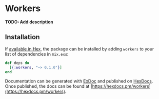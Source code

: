 # Workers

**TODO: Add description**

## Installation

If [available in Hex](https://hex.pm/docs/publish), the package can be installed
by adding `workers` to your list of dependencies in `mix.exs`:

```elixir
def deps do
  [{:workers, "~> 0.1.0"}]
end
```

Documentation can be generated with [ExDoc](https://github.com/elixir-lang/ex_doc)
and published on [HexDocs](https://hexdocs.pm). Once published, the docs can
be found at [https://hexdocs.pm/workers](https://hexdocs.pm/workers).

